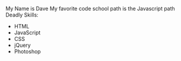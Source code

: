 My Name is Dave
My favorite code school path is the Javascript path
Deadly Skills:
* HTML 
* JavaScript
* CSS 
* jQuery 
* Photoshop